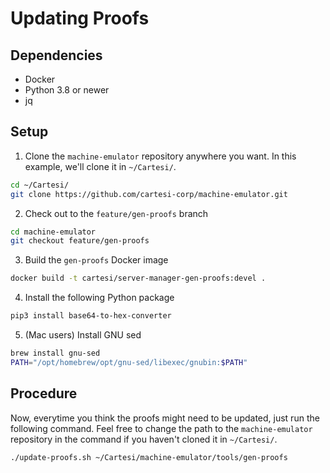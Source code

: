 # Updating Proofs

## Dependencies

* Docker
* Python 3.8 or newer
* jq

## Setup

1. Clone the `machine-emulator` repository anywhere you want. In this example, we'll clone it in `~/Cartesi/`.

```sh
cd ~/Cartesi/
git clone https://github.com/cartesi-corp/machine-emulator.git
```

2. Check out to the `feature/gen-proofs` branch

```sh
cd machine-emulator
git checkout feature/gen-proofs
```

3. Build the `gen-proofs` Docker image

```sh
docker build -t cartesi/server-manager-gen-proofs:devel .
```

4. Install the following Python package

```sh
pip3 install base64-to-hex-converter
```

5. (Mac users) Install GNU sed

```sh
brew install gnu-sed
PATH="/opt/homebrew/opt/gnu-sed/libexec/gnubin:$PATH"
```

## Procedure

Now, everytime you think the proofs might need to be updated, just run the following command.
Feel free to change the path to the `machine-emulator` repository in the command if you haven't cloned it in `~/Cartesi/`.

```sh
./update-proofs.sh ~/Cartesi/machine-emulator/tools/gen-proofs
```

